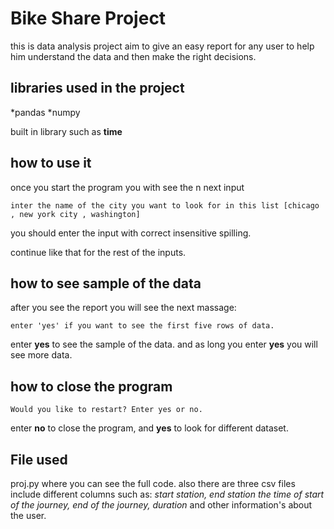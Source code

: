 # Bike Share Project

this is data analysis project aim to give an easy report for any user 
to help him understand the data and then make the right decisions.

## libraries used in the project

*pandas
*numpy

 built in library such as **time**



## how to use it 

once you start the program you with see the n next input

`inter the name of the city you want to look for in this list [chicago , new york city , washington]`

you should enter the input with correct insensitive spilling.

continue like that for the rest of the inputs.

## how to see sample of the data

after you see the report you will see the next massage:

`enter 'yes' if you want to see the first five rows of data.`

enter **yes** to see the sample of the data.
and as long you enter **yes** you will see more data.

## how to close the program
`Would you like to restart? Enter yes or no.`

enter **no** to close the program, and **yes** to look for different dataset.

## File used

proj.py where you can see the full code. also there are three csv files include different columns such as: _start station, end station the time of start of the journey, end of the journey, duration_ and other information's about the user.

